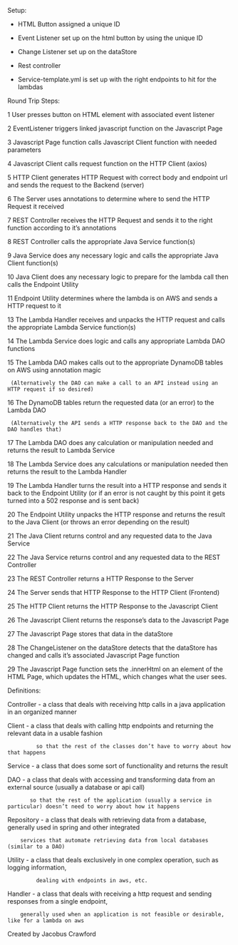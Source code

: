 Setup:

- HTML Button assigned a unique ID

- Event Listener set up on the html button by using the unique ID

- Change Listener set up on the dataStore

- Rest controller

- Service-template.yml is set up with the right endpoints to hit for the lambdas





Round Trip Steps:



1 User presses button on HTML element with associated event listener

2 EventListener triggers linked javascript function on the Javascript Page

3 Javascript Page function calls Javascript Client function with needed parameters

4 Javascript Client calls request function on the HTTP Client (axios)

5 HTTP Client generates HTTP Request with correct body and endpoint url and sends the request to the Backend (server)

6 The Server uses annotations to determine where to send the HTTP Request it received

7 REST Controller receives the HTTP Request and sends it to the right function according to it’s annotations

8 REST Controller calls the appropriate Java Service function(s)

9 Java Service does any necessary logic and calls the appropriate Java Client function(s)

10 Java Client does any necessary logic to prepare for the lambda call then calls the Endpoint Utility

11 Endpoint Utility determines where the lambda is on AWS and sends a HTTP request to it

13 The Lambda Handler receives and unpacks the HTTP request and calls the appropriate Lambda Service function(s)

14 The Lambda Service does logic and calls any appropriate Lambda DAO functions

15 The Lambda DAO makes calls out to the appropriate DynamoDB tables on AWS using annotation magic

     (Alternatively the DAO can make a call to an API instead using an HTTP request if so desired)

16 The DynamoDB tables return the requested data (or an error) to the Lambda DAO

     (Alternatively the API sends a HTTP response back to the DAO and the DAO handles that)

17 The Lambda DAO does any calculation or manipulation needed and returns the result to Lambda Service

18 The Lambda Service does any calculations or manipulation needed then returns the result to the Lambda Handler

19 The Lambda Handler turns the result into a HTTP response and sends it back to the Endpoint Utility (or if an error is not caught by this point it gets turned into a 502 response and is sent back)

20 The Endpoint Utility unpacks the HTTP response and returns the result to the Java Client (or throws an error depending on the result)

21 The Java Client returns control and any requested data to the Java Service

22 The Java Service returns control and any requested data to the REST Controller

23 The REST Controller returns a HTTP Response to the Server

24 The Server sends that HTTP Response to the HTTP Client (Frontend)

25 The HTTP Client returns the HTTP Response to the Javascript Client

26 The Javascript Client returns the response’s data to the Javascript Page

27 The Javascript Page stores that data in the dataStore

28 The ChangeListener on the dataStore detects that the dataStore has changed and calls it’s associated Javascript Page function

29 The Javascript Page function sets the .innerHtml on an element of the HTML Page, which updates the HTML, which changes what the user sees.





Definitions:

Controller    - a class that deals with receiving http calls in a java application in an organized manner

Client          - a class that deals with calling http endpoints and returning the relevant data in a usable fashion

             so that the rest of the classes don’t have to worry about how that happens

Service       - a class that does some sort of functionality and returns the result

DAO             - a class that deals with accessing and transforming data from an external source (usually a database or api call)

           so that the rest of the application (usually a service in particular) doesn’t need to worry about how it happens

Repository  - a class that deals with retrieving data from a database, generally used in spring and other integrated

        services that automate retrieving data from local databases (similar to a DAO)

Utility            - a class that deals exclusively in one complex operation, such as logging information,

             dealing with endpoints in aws, etc.

Handler      - a class that deals with receiving a http request and sending responses from a single endpoint,

        generally used when an application is not feasible or desirable, like for a lambda on aws





Created by Jacobus Crawford